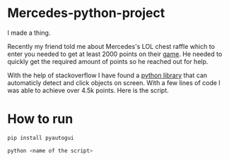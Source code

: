 # Mercedes-python-project

I made a thing. 

Recently my friend told me about Mercedes's LOL chest raffle which to enter you needed to get at least 2000 points on their [game](https://join.stagecast.io?code=3425).
He needed to quickly get the required amount of points so he reached out for help. 

With the help of stackoverflow I have found a [python library](https://pypi.org/project/PyAutoGUI/) that can automaticly detect and click objects on screen. With a few lines of code I was able to achieve over 4.5k points. Here is the script.

# How to run

```bash
pip install pyautogui
```

```bash
python <name of the script>
```
